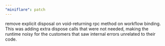 ```yaml
---
"miniflare": patch
---
```


remove explicit disposal on void-returning rpc method on workflow binding. This was adding extra dispose calls that were not needed, making the runtime noisy for the customers that saw internal errors unrelated to their code.
